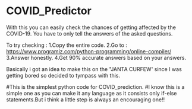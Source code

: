 # COVID_Predictor
With this you can easily check the chances of getting affected by the COVID-19.
You have to only tell the answers of the asked questions.

To try checking :
1.Copy the entire code.
2.Go to : https://www.programiz.com/python-programming/online-compiler/ 
3.Answer honestly.
4.Get 90% accurate answers based on your answers.

Basically i got an idea to make this on the "JANTA CURFEW' since I was getting bored so decided to tympass with this.

#This is the simplest python code for COVID_prediction.
#I know this is a simple one as you can make it any language as it consists only if-else statements.But i think a little step is always an encouraging one!!
